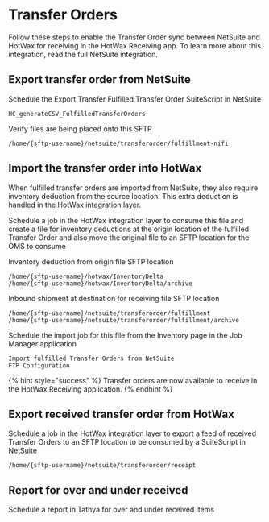 # Transfer Orders

Follow these steps to enable the Transfer Order sync between NetSuite and HotWax for receiving in the HotWax Receiving app. To learn more about this integration, read the full NetSuite integration.

## Export transfer order from NetSuite
Schedule the Export Transfer Fulfilled Transfer Order SuiteScript in NetSuite
```
HC_generateCSV_FulfilledTransferOrders
```

Verify files are being placed onto this SFTP
```
/home/{sftp-username}/netsuite/transferorder/fulfillment-nifi
```


## Import the transfer order into HotWax
When fulfilled transfer orders are imported from NetSuite, they also require inventory deduction from the source location. This extra deduction is handled in the HotWax integration layer.

Schedule a job in the HotWax integration layer to consume this file and create a file for inventory deductions at the origin location of the fulfilled Transfer Order and also move the original file to an SFTP location for the OMS to consume

Inventory deduction from origin file SFTP location
```
/home/{sftp-username}/hotwax/InventoryDelta
/home/{sftp-username}/hotwax/InventoryDelta/archive
```

Inbound shipment at destination for receiving file SFTP location
```
/home/{sftp-username}/netsuite/transferorder/fulfillment
/home/{sftp-username}/netsuite/transferorder/fulfillment/archive
```

Schedule the import job for this file from the Inventory page in the Job Manager application
```
Import fulfilled Transfer Orders from NetSuite
FTP Configuration
```


{% hint style="success" %}
    Transfer orders are now available to receive in the HotWax Receiving application.
{% endhint %}

## Export received transfer order from HotWax
Schedule a job in the HotWax integration layer to export a feed of received Transfer Orders to an SFTP location to be consumed by a SuiteScript in NetSuite
```
/home/{sftp-username}/netsuite/transferorder/receipt
```

## Report for over and under received
Schedule a report in Tathya for over and under received items

